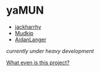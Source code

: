 # yaMUN

- [jackharrhy](https://github.com/jackharrhy)
- [Mudkip](https://github.com/mudkip)
- [AidanLanger](https://github.com/aidanlanger)

_currently under heavy development_

[What even is this project?](https://twitter.com/jackharrhyisme/status/1371297845718958083)
